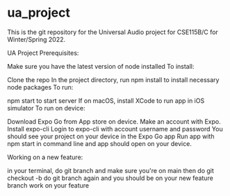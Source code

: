 # ua_project
This is the git repository for the Universal Audio project for CSE115B/C for Winter/Spring 2022.

UA Project Prerequisites:

Make sure you have the latest version of node installed 
To install:

Clone the repo
In the project directory, run npm install to install necessary node packages
To run:

npm start to start server
If on macOS, install XCode to run app in iOS simulator
To run on device:

Download Expo Go from App store on device.
Make an account with Expo.
Install expo-cli
Login to expo-cli with account username and password
You should see your project on your device in the Expo Go app
Run app with npm start in command line and app should open on your device.

Working on a new feature:

in your terminal, do git branch and make sure you're on main
then do git checkout -b
do git branch again and you should be on your new feature branch
work on your feature
